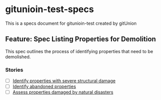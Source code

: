 # gitunioin-test-specs
This is a specs document for gitunioin-test created by gitUnion


## Feature: Spec Listing Properties for Demolition
This spec outlines the process of identifying properties that need to be demolished.
### Stories
- [ ] [Identify properties with severe structural damage](https://github.com/Khalon-Bridge/gitunioin-test-specs/issues/1)
- [ ] [Identify abandoned properties](https://github.com/Khalon-Bridge/gitunioin-test-specs/issues/2)
- [ ] [Assess properties damaged by natural disasters](https://github.com/Khalon-Bridge/gitunioin-test-specs/issues/3)